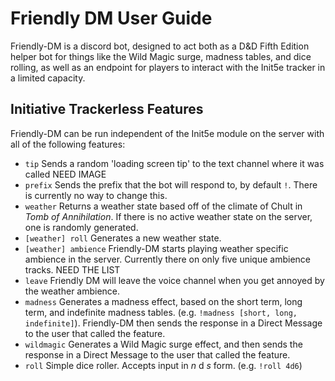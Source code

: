 
# Friendly DM User Guide

Friendly-DM is a discord bot, designed to act both as a D&D Fifth Edition helper bot for things like the Wild Magic surge, madness tables, and dice rolling, as well as an endpoint for players to interact with the Init5e tracker in a limited capacity.

## Initiative Trackerless Features

Friendly-DM can be run independent of the Init5e module on the server with all of the following features:

- `tip` Sends a random 'loading screen tip' to the text channel where it was called NEED IMAGE
- `prefix` Sends the prefix that the bot will respond to, by default `!`. There is currently no way to change this.
- `weather` Returns a weather state based off of the climate of Chult in _Tomb of Annihilation_.  If there is no active weather state on the server, one is randomly generated.
- `[weather] roll` Generates a new weather state.
- `[weather] ambience` Friendly-DM starts playing weather specific ambience in the server. Currently there on only five unique ambience tracks. NEED THE LIST
- `leave` Friendly DM will leave the voice channel when you get annoyed by the weather ambience.
- `madness` Generates a madness effect, based on the short term, long term, and indefinite madness tables. (e.g. `!madness [short, long, indefinite]`). Friendly-DM then sends the response in a Direct Message to the user that called the feature.
- `wildmagic` Generates a Wild Magic surge effect, and then sends the response in a Direct Message to the user that called the feature.
- `roll` Simple dice roller. Accepts input in  _n_ d _s_ form. (e.g. `!roll 4d6`)
